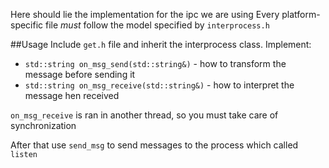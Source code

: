 Here should lie the implementation for the ipc we are using
Every platform-specific file _must_ follow the model specified by `interprocess.h`

##Usage
Include `get.h` file and inherit the interprocess class.
Implement:
* `std::string on_msg_send(std::string&)` - how to transform the message before sending it 
* `std::string on_msg_receive(std::string&)` - how to interpret the message hen received

`on_msg_receive` is ran in another thread, so you must take care of synchronization

After that use `send_msg` to send messages to the process which called `listen`
